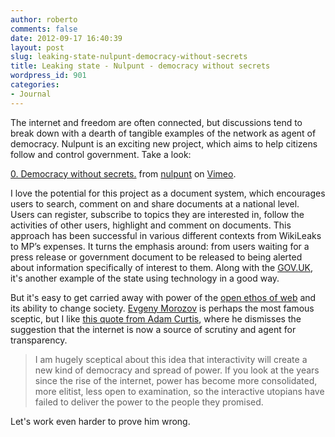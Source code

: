 ```yaml
---
author: roberto
comments: false
date: 2012-09-17 16:40:39
layout: post
slug: leaking-state-nulpunt-democracy-without-secrets
title: Leaking state - Nulpunt - democracy without secrets
wordpress_id: 901
categories:
- Journal
---
```


The internet and freedom are often connected, but discussions tend to break down with a dearth of tangible examples of the network as agent of democracy. Nulpunt is an exciting new project, which aims to help citizens follow and control government. Take a look:  


[0. Democracy without secrets.](http://vimeo.com/43562090) from [nulpunt](http://vimeo.com/user12034399) on [Vimeo](http://vimeo.com).



I love the potential for this project as a document system, which encourages users to search, comment on and share documents at a national level. Users can register, subscribe to topics they are interested in, follow the activities of other users, highlight and comment on documents. This approach has been successful in various different contexts from WikiLeaks to MP’s expenses. It turns the emphasis around: from users waiting for a press release or government document to be released to being alerted about information specifically of interest to them. Along with the [GOV.UK](https://www.gov.uk/), it's another example of the state using technology in a good way.  

But it's easy to get carried away with power of the [open ethos of web](http://www.robertocarroll.com/2012/04/27/behind-closed-doors/) and its ability to change society. [Evgeny Morozov](https://twitter.com/evgenymorozov) is perhaps the most famous sceptic, but I like [this quote from Adam Curtis](http://www.guardian.co.uk/media/2012/aug/22/adam-curtis-edinburgh-tv-festival), where he dismisses the suggestion that the internet is now a source of scrutiny and agent for transparency. 

> I am hugely sceptical about this idea that interactivity will create a new kind of democracy and spread of power. If you look at the years since the rise of the internet, power has become more consolidated, more elitist, less open to examination, so the interactive utopians have failed to deliver the power to the people they promised.



Let's work even harder to prove him wrong.





